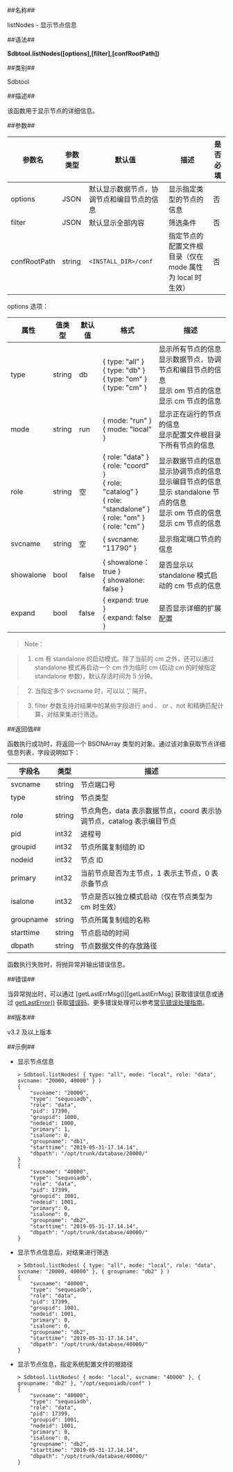 ##名称##

listNodes - 显示节点信息

##语法##

**Sdbtool.listNodes([options],[filter],[confRootPath])**

##类别##

Sdbtool

##描述##

该函数用于显示节点的详细信息。

##参数##

| 参数名   | 参数类型 | 默认值               | 描述                | 是否必填 |
| -------- | -------- | -------------------- | ------------------- | -------- |
| options  | JSON     | 默认显示数据节点，协调节点和编目节点的信息 | 显示指定类型的节点的信息 | 否 |
| filter   | JSON     | 默认显示全部内容     | 筛选条件            | 否       |
| confRootPath | string   |  `<INSTALL_DIR>/conf` | 指定节点的配置文件根目录（仅在 mode 属性为 local 时生效）  | 否       |

options 选项：

| 属性 | 值类型 | 默认值 | 格式 | 描述 |
| ---- | ------ | ------ | ---- | ---- |
| type | string |  db |{ type: "all" }<br>{ type: "db" }<br>{ type: "om" }<br>{ type: "cm" } |  显示所有节点的信息<br>显示数据节点，协调节点和编目节点的信息<br>显示 om 节点的信息<br>显示 cm 节点的信息 |
| mode | string | run |{ mode: "run" }<br>{ mode: "local" } | 显示正在运行的节点的信息<br>显示配置文件根目录下所有节点的信息 |
| role      | string | 空 | { role: "data" }<br>{ role: "coord" }<br>{ role: "catalog" }<br>{ role: "standalone" }<br>{ role: "om" }<br>{ role: "cm" } | 显示数据节点的信息<br>显示协调节点的信息<br>显示编目节点的信息<br>显示 standalone 节点的信息<br>显示 om 节点的信息<br>显示 cm 节点的信息 |
| svcname   | string | 空 | { svcname: "11790" } | 显示指定端口节点的信息 |
| showalone | bool | false | { showalone：true }<br>{ showalone: false } | 是否显示以 standalone 模式启动的 cm 节点的信息 |
| expand    | bool | false | { expand: true }<br>{ expand: false } | 是否显示详细的扩展配置 |

> Note：

> 1. cm 有 standalone 的启动模式。除了当前的 cm 之外，还可以通过 standalone 模式再启动一个 cm 作为临时 cm (启动 cm 的时候指定 standalone 参数)，默认存活时间为 5 分钟。

> 2. 当指定多个 svcname 时，可以以 ‘,’ 隔开。

> 3. filter 参数支持对结果中的某些字段进行 and 、 or 、not 和精确匹配计算，对结果集进行筛选。

##返回值##

函数执行成功时，将返回一个 BSONArray 类型的对象。通过该对象获取节点详细信息列表，字段说明如下：

| 字段名 | 类型 | 描述 |
|--------|------|------|
| svcname | string | 节点端口号 |
| type | string | 节点类型 |
| role | string | 节点角色，data 表示数据节点，coord 表示协调节点，catalog 表示编目节点 |
| pid | int32 | 进程号 |
| groupid | int32 | 节点所属复制组的 ID |
| nodeid | int32 | 节点 ID
| primary | int32 | 当前节点是否为主节点，1 表示主节点，0 表示备节点 |
| isalone | int32 | 节点是否以独立模式启动（仅在节点类型为 cm 时生效） |
| groupname | string | 节点所属复制组的名称 |
| starttime | string | 节点启动的时间 |
| dbpath | string | 节点数据文件的存放路径 |

函数执行失败时，将抛异常并输出错误信息。

##错误##

当异常抛出时，可以通过 [getLastErrMsg()][getLastErrMsg] 获取错误信息或通过 [getLastError()][getLastError] 获取[错误码][error_code]。更多错误处理可以参考[常见错误处理指南][faq]。

##版本##

v3.2 及以上版本

##示例##

* 显示节点信息

    ```lang-javascript
    > Sdbtool.listNodes( { type: "all", mode: "local", role: "data", svcname: "20000, 40000" } )
    {
        "svcname": "20000",
        "type": "sequoiadb",
        "role": "data",
        "pid": 17390,
        "groupid": 1000,
        "nodeid": 1000,
        "primary": 1,
        "isalone": 0,
        "groupname": "db1",
        "starttime": "2019-05-31-17.14.14",
        "dbpath": "/opt/trunk/database/20000/"
    }
    {
        "svcname": "40000",
        "type": "sequoiadb",
        "role": "data",
        "pid": 17399,
        "groupid": 1001,
        "nodeid": 1001,
        "primary": 0,
        "isalone": 0,
        "groupname": "db2",
        "starttime": "2019-05-31-17.14.14",
        "dbpath": "/opt/trunk/database/40000/"
    }
    ```

* 显示节点信息后，对结果进行筛选

    ```lang-javascript
    > Sdbtool.listNodes( { type: "all", mode: "local", role: "data", svcname: "20000, 40000" }, { groupname: "db2" } )
    {
        "svcname": "40000",
        "type": "sequoiadb",
        "role": "data",
        "pid": 17399,
        "groupid": 1001,
        "nodeid": 1001,
        "primary": 0,
        "isalone": 0,
        "groupname": "db2",
        "starttime": "2019-05-31-17.14.14",
        "dbpath": "/opt/trunk/database/40000/"
    }
    ```

* 显示节点信息，指定系统配置文件的根路径

    ```lang-javascript
    > Sdbtool.listNodes( { mode: "local", svcname: "40000" }, { groupname: "db2" }, "/opt/sequoiadb/conf" )
    {
        "svcname": "40000",
        "type": "sequoiadb",
        "role": "data",
        "pid": 17399,
        "groupid": 1001,
        "nodeid": 1001,
        "primary": 0,
        "isalone": 0,
        "groupname": "db2",
        "starttime": "2019-05-31-17.14.14",
        "dbpath": "/opt/trunk/database/40000/"
    }
    ```

[^_^]:
     本文使用的所有引用及链接
[getLastErrMsg]:manual/Manual/Sequoiadb_Command/Global/getLastErrMsg.md

[getLastError]:manual/Manual/Sequoiadb_Command/Global/getLastError.md

[faq]:manual/FAQ/faq_sdb.md

[error_code]:manual/Manual/Sequoiadb_error_code.md
